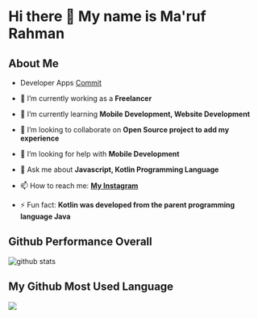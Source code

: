 # Hi there 👋 My name is Ma'ruf Rahman

## About Me

- Developer Apps [Commit](https://play.google.com/store/apps/details?id=com.commit.app)

- 🔭 I’m currently working as a **Freelancer**
- 🌱 I’m currently learning **Mobile Development, Website Development**
- 👯 I’m looking to collaborate on **Open Source project to add my experience**
- 🤔 I’m looking for help with **Mobile Development**
- 💬 Ask me about **Javascript, Kotlin Programming Language**
- 📫 How to reach me: [**My Instagram**](https://www.instagram.com/maruf.rahmann/)
- ⚡ Fun fact: **Kotlin was developed from the parent programming language Java**

## Github Performance Overall

![github stats](https://github-readme-stats.vercel.app/api?username=marufr1&show_icons=true&theme=react)

## My Github Most Used Language

<img src="https://github-readme-stats.vercel.app/api/top-langs/?username=marufr1&theme=react">

